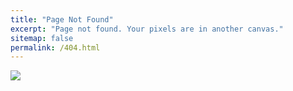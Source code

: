 ```yaml
---
title: "Page Not Found"
excerpt: "Page not found. Your pixels are in another canvas."
sitemap: false
permalink: /404.html
---
```


![](https://edgio.clien.net/F01/12204564/221a6c7811486c.png?scale=width[740],options[limit])